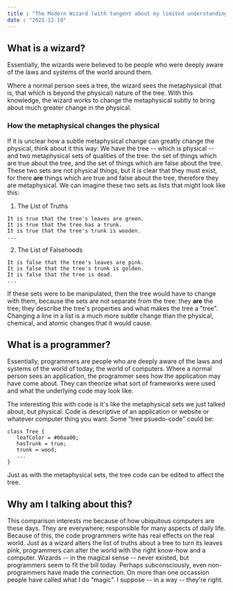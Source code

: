 ```yaml
---
title : "The Modern Wizard (with tangent about my limited understanding of metaphysics)"
date : "2021-12-19"
---
```


## What **is** a wizard?
Essentially, the wizards were believed to be people who were deeply aware of the laws and systems of the world around them.
<!--more-->
Where a normal person sees a tree, the wizard sees the metaphysical (that is, that which is beyond the physical) nature of the tree. With 
this knowledge, the wizard works to change the metaphysical subtly to bring about much greater change in the physical. 

### How the metaphysical changes the physical
If it is unclear
how a subtle metaphysical change can greatly change the physical, think about it this way: We have the tree -- which is physical --
and two metaphysical sets of qualities of the tree: the set of things which are true about the tree, and the set of things which 
are false about the tree. These two sets are not physical things, but it is clear that they must exist, for there **are** things 
which are true and false about the tree, therefore they are metaphysical. We can imagine these two sets as lists that might look like this:
1. The List of Truths
```
It is true that the tree's leaves are green.
It is true that the tree has a trunk.
It is true that the tree's trunk is wooden.
...
```
2. The List of Falsehoods
```
It is false that the tree's leaves are pink.
It is false that the tree's trunk is golden.
It is false that the tree is dead.
...
```
If these sets were to be manipulated, then the tree would have to change with them, because the sets are not separate from the tree:
they **are** the tree; they describe the tree's properties and what makes the tree a "tree". Changing a line in a list is a much more
subtle change than the physical, chemical, and atomic changes that it would cause.

## What is a programmer?
Essentially, programmers are people who are deeply aware of the laws and systems of the world of today; the world of computers.
Where a normal person sees an application, the programmer sees how the application may have come about. They can theorize what sort of
frameworks were used and what the underlying code may look like. 

The interesting this with code is it's like the metaphysical sets we just talked about, but physical. Code is descriptive of an application
or website or whatever computer thing you want. Some "tree psuedo-code" could be:
```
class Tree {
   leafColor = #00aa00;
   hasTrunk = true;
   trunk = wood;
   ...
}
```
Just as with the metaphysical sets, the tree code can be edited to affect the tree. 

## Why am I talking about this?
This comparison interests me because of how ubiquitous computers are these days. They are everywhere; responsible for many aspects of daily life.
Because of this, the code programmers write has real effects on the real world. Just as a wizard alters the list of truths about a tree to turn 
its leaves pink, programmers can alter the world with the right know-how and a computer. Wizards -- in the magical sense -- never existed, but 
programmers seem to fit the bill today. Perhaps subconsciously, even non-programmers have made the connection. On more than one occassion people have called what I do "magic".
I suppose -- in a way -- they're right.